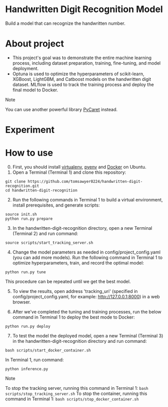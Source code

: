 # Handwritten Digit Recognition Model
Build a model that can recognize the handwritten number.
# About project
- This project's goal was to demonstrate the entire machine learning process, including dataset preparation, training, fine-tuning, and model deployment.
- Optuna is used to optimize the hyperparameters of scikit-learn, XGBoost, LightGBM, and Catboost models on the handwritten digit dataset. MLflow is used to track the training process and deploy the final model to Docker.
> [!Note]
> You can use another powerful library [PyCaret](https://pycaret.org/) instead.
# Experiment
# How to use
0. First, you should install [virtualenv](https://virtualenv.pypa.io/en/latest/installation.html), [pyenv](https://github.com/pyenv/pyenv) and [Docker](https://docs.docker.com/engine/install/ubuntu/) on Ubuntu.
1. Open a Terminal (Terminal 1) and clone this repository:
```
git clone https://github.com/tomsawyer0224/handwritten-digit-recognition.git
cd handwritten-digit-recognition
```
2. Run the following commands in Terminal 1 to build a virtual environment, install prerequisites, and generate scripts:
```
source init.sh
python run.py prepare
```
3. In the handwritten-digit-recognition directory, open a new Terminal (Terminal 2) and run command:
```
source scripts/start_tracking_server.sh
```
4. Change the model parameters as needed in config/project_config.yaml (you can add more models). Run the following command in Terminal 1 to optimize hyperparameters, train, and record the optimal model:
```
python run.py tune
```
This procedure can be repeated until we get the best model.

5. To view the results, open address 'tracking_uri' (specified in config/project_config.yaml, for example: http://127.0.0.1:8000) in a web browser.
   
6. After we've completed the tuning and training processes, run the below command in Terminal 1 to deploy the best mode to Docker:
```
python run.py deploy
```
7. To test the model the deployed model, open a new Terminal (Terminal 3) in the handwritten-digit-recognition directory and run command:
```
bash scripts/start_docker_container.sh
```
In Terminal 1, run command:
```
python inference.py
```
> [!Note]
> To stop the tracking server, running this command in Terminal 1:
> ```bash scripts/stop_tracking_server.sh```
> To stop the container, running this command in Terminal 1:
> ```bash scripts/stop_docker_container.sh```
